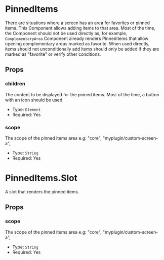 # PinnedItems

There are situations where a screen has an area for favorites or pinned items.
This Component allows adding items to that area. Most of the time, the Component should not be used directly as, for example, `ComplementaryArea` Component already renders PinnedItems that allow opening complementary areas marked as favorite.
When used directly, items should not unconditionally add items should only be added if they are marked as "favorite" or verify other conditions.

## Props

### children

The content to be displayed for the pinned items. Most of the time, a button with an icon should be used.

-   Type: `Element`
-   Required: Yes

### scope

The scope of the pinned items area e.g: "core", "myplugin/custom-screen-a",

-   Type: `String`
-   Required: Yes

# PinnedItems.Slot

A slot that renders the pinned items.

## Props

### scope

The scope of the pinned items area e.g: "core", "myplugin/custom-screen-a",

-   Type: `String`
-   Required: Yes
